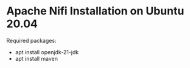 # Apache Nifi Installation on Ubuntu 20.04

Required packages:
- apt install openjdk-21-jdk
- apt install maven

